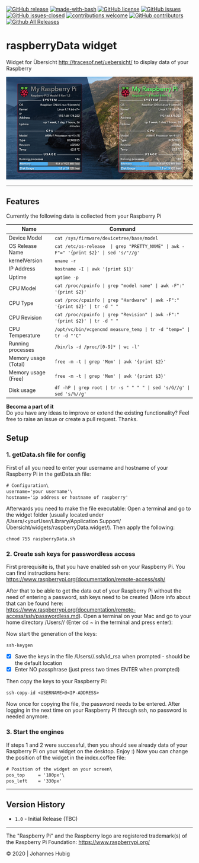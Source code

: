 [![GitHub release](https://img.shields.io/github/release/jhubig/raspberryData/all.svg?maxAge=1)](https://GitHub.com/jhubig/raspberryData/releases/)
[![made-with-bash](https://img.shields.io/badge/Made%20with-Bash-1f425f.svg)](https://www.gnu.org/software/bash/)
[![GitHub license](https://img.shields.io/github/license/jhubig/raspberryData.svg)](https://github.com/jhubig/raspberryData/blob/master/LICENSE)
[![GitHub issues](https://img.shields.io/github/issues/jhubig/raspberryData.svg)](https://GitHub.com/jhubig/raspberryData/issues/)
[![GitHub issues-closed](https://img.shields.io/github/issues-closed/jhubig/raspberryData.svg)](https://GitHub.com/jhubig/raspberryData/issues?q=is%3Aissue+is%3Aclosed)
[![contributions welcome](https://img.shields.io/badge/contributions-welcome-brightgreen.svg?style=flat)](https://github.com/jhubig/raspberryData/issues)
[![GitHub contributors](https://img.shields.io/github/contributors/jhubig/raspberryData.svg)](https://GitHub.com/jhubig/raspberryData/graphs/contributors/)
[![Github All Releases](https://img.shields.io/github/watchers/jhubig/raspberryData?style=social)](https://github.com/jhubig/raspberryData/watchers)

# raspberryData widget
Widget for Übersicht http://tracesof.net/uebersicht/ to display data of your Raspberry

![banner.png](img/banner.png?raw=true "raspberryData widget")

---

## Features

Currently the following data is collected from your Raspberry Pi

| Name | Command
| --- | --- |
| Device Model | `cat /sys/firmware/devicetree/base/model` |
| OS Release Name | `cat /etc/os-release  \| grep "PRETTY_NAME" \| awk -F"=" '{print $2}' \| sed 's/"//g'` |
| kernelVersion | `uname -r` |
| IP Address | `hostname -I \| awk '{print $1}'` |
| Uptime | `uptime -p` |
| CPU Model | `cat /proc/cpuinfo \| grep "model name" \| awk -F":" '{print $2}'` |
| CPU Type | `cat /proc/cpuinfo \| grep "Hardware" \| awk -F":" '{print $2}' \| tr -d " "` |
| CPU Revision | `cat /proc/cpuinfo \| grep "Revision" \| awk -F":" '{print $2}' \| tr -d " "` |
| CPU Temperature | `/opt/vc/bin/vcgencmd measure_temp \| tr -d "temp=" \| tr -d "'C"` |
| Running processes | `/bin/ls -d /proc/[0-9]* \| wc -l'` |
| Memory usage (Total) | `free -m -t \| grep 'Mem' \| awk '{print $2}'` |
| Memory usage (Free) | `free -m -t \| grep 'Mem' \| awk '{print $3}'` |
| Disk usage | `df -hP \| grep root \| tr -s " " " " \| sed 's/G//g' \| sed 's/%//g'` |

**Becoma a part of it**   
Do you have any ideas to improve or extend the existing functionality? Feel free to raise an issue or create a pull request. Thanks.


## Setup

### 1. getData.sh file for config

First of all you need to enter your username and hostname of your Raspberry Pi in the getData.sh file:

```shell
# Configuration\
username='your username'\
hostname='ip address or hostname of raspberry'
```

Afterwards you need to make the file executable:
Open a terminal and go to the widget folder (usually located under /Users/<yourUser/Library/Application Support/Übersicht/widgets/raspberryData.widget/). Then apply the following:

```shell
chmod 755 raspberryData.sh
``` 

### 2. Create ssh keys for passwordless access

First prerequisite is, that you have enabled ssh on your Raspberry Pi. You can find instructions here: https://www.raspberrypi.org/documentation/remote-access/ssh/

After that to be able to get the data out of your Raspberry Pi without the need of entering a password, ssh keys need to be created (More info about that can be found here: https://www.raspberrypi.org/documentation/remote-access/ssh/passwordless.md). Open a terminal on your Mac and go to your home directory /Users/<yourUser>/ (Enter cd ~ in the terminal and press enter):

Now start the generation of the keys:

```shell
ssh-keygen
```

- [x] Save the keys in the file /Users/<yourUser>/.ssh/id_rsa when prompted - should be the default location
- [x] Enter NO passphrase (just press two times ENTER when prompted)

Then copy the keys to your Raspberry Pi:

```shell
ssh-copy-id <USERNAME>@<IP-ADDRESS>
```

Now once for copying the file, the password needs to be entered. After logging in the next time on your Raspberry PI through ssh, no password is needed anymore.

### 3. Start the engines

If steps 1 and 2 were successful, then you should see already data of your Raspberry Pi on your widget on the desktop. Enjoy :)
Now you can change the position of the widget in the index.coffee file:

```shell
# Position of the widget on your screen\
pos_top		= '180px'\
pos_left	= '330px'
```

----

## Version History
- `1.0` - Initial Release (TBC)

----

The "Raspberry Pi" and the Raspberry logo are registered trademark(s) of the Raspberry Pi Foundation: https://www.raspberrypi.org/

© 2020 | Johannes Hubig
